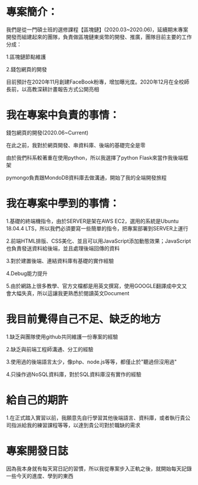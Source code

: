 # 專案簡介：

我們是從一門碩士班的選修課程【區塊鏈】(2020.03~2020.06)，延續期末專案開發而組建起來的團隊，負責做區塊鏈東吳幣的開發、推廣，團隊目前主要的工作分成：
  
1.區塊鏈節點維護
  
2.錢包網頁的開發
  
目前預計在2020年11月創建FaceBook粉專，增加曝光度。2020年12月在全校師長前，以高教深耕計畫報告方式公開亮相

# 我在專案中負責的事情：

錢包網頁的開發(2020.06~Current)

在此之前，我對於網頁開發、串資料庫、後端的基礎完全是零

由於我們科系較著重在使用python，所以我選擇了python Flask來當作我後端框架

pymongo負責跟MondoDB資料庫去做溝通，開始了我的全端開發旅程

# 我在專案中學到的事情：

1.基礎的終端機指令，由於SERVER是架在AWS EC2，選用的系統是Ubuntu 18.04.4 LTS，所以我們必須要寫一些簡單的指令，把專案部署到SERVER上運行

2.前端HTML排版、CSS美化、並且可以用JavaScript添加動態效果；JavaScript也負責發送資料給後端，並且處理後端回傳的資料

3.對於建置後端、連結資料庫有基礎的實作經驗

4.Debug能力提升

5.由於網路上很多教學、官方文檔都是用英文撰寫，使用GOOGLE翻譯成中文又會大幅失真，所以這讓我更熟悉於閱讀英文Document

# 我目前覺得自己不足、缺乏的地方

1.缺乏與團隊使用github共同維護一份專案的經驗

2.缺乏與前端工程師溝通、分工的經驗

3.使用過的後端語言太少，像php、node.js等等，都僅止於"聽過但沒用過"

4.只操作過NoSQL資料庫，對於SQL資料庫沒有實作的經驗

# 給自己的期許

1.在正式踏入實習以前，我願意先自行學習其他後端語言、資料庫，或者執行貴公司指派給我的練習課程等等，以達到貴公司對於職缺的需求

# 專案開發日誌

因為我本身就有每天寫日記的習慣，所以我從專案步入正軌之後，就開始每天記錄一些今天的進度、學到的東西
